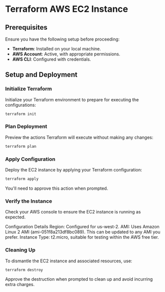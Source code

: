 # Terraform AWS EC2 Instance

## Prerequisites

Ensure you have the following setup before proceeding:
- **Terraform**: Installed on your local machine.
- **AWS Account**: Active, with appropriate permissions.
- **AWS CLI**: Configured with credentials.

## Setup and Deployment

### Initialize Terraform

Initialize your Terraform environment to prepare for executing the configurations:

```bash
terraform init
```
### Plan Deployment

Preview the actions Terraform will execute without making any changes:

```bash
terraform plan
```

### Apply Configuration

Deploy the EC2 instance by applying your Terraform configuration:

```bash
terraform apply
```

You'll need to approve this action when prompted.

### Verify the Instance

Check your AWS console to ensure the EC2 instance is running as expected.

Configuration Details
Region: Configured for us-west-2.
AMI: Uses Amazon Linux 2 AMI (ami-051f8a213df8bc089). This can be updated to any AMI you prefer.
Instance Type: t2.micro, suitable for testing within the AWS free tier.

### Cleaning Up

To dismantle the EC2 instance and associated resources, use:

```bash
terraform destroy
```

Approve the destruction when prompted to clean up and avoid incurring extra charges.
